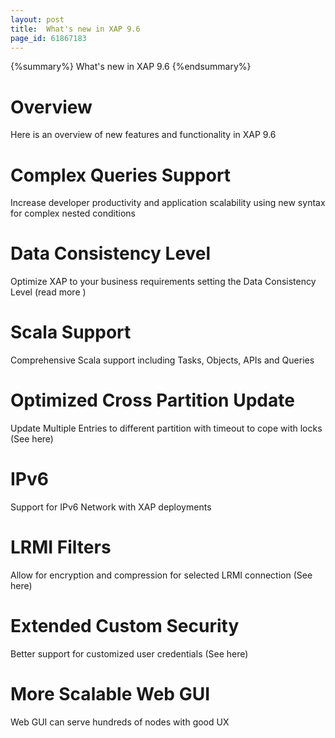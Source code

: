```yaml
---
layout: post
title:  What's new in XAP 9.6
page_id: 61867183
---
```


{%summary%} What's new in XAP 9.6 {%endsummary%}

# Overview
Here is an overview of new features and functionality in XAP 9.6

# Complex Queries Support
Increase developer productivity and application scalability using new syntax for complex nested conditions

# Data Consistency Level
Optimize XAP to your business requirements setting the Data Consistency Level (read more )

# Scala Support
Comprehensive Scala support including Tasks, Objects, APIs and Queries

# Optimized Cross Partition Update
Update Multiple Entries to different partition with timeout to cope with locks (See here)

# IPv6
Support for IPv6 Network with XAP deployments

# LRMI Filters
Allow for encryption and compression for selected LRMI connection (See here)

# Extended Custom Security
Better support for customized user credentials (See here)

# More Scalable Web GUI
Web GUI can serve hundreds of nodes with good UX